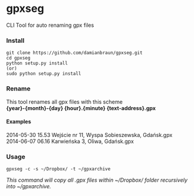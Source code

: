 gpxseg
======

CLI Tool for auto renaming gpx files

### Install

```
git clone https://github.com/damianbraun/gpxseg.git
cd gpxseg
python setup.py install
(or)
sudo python setup.py install
```

### Rename

This tool renames all gpx files with this scheme  
**{year}-{month}-{day} {hour}.{minute} {text-address}.gpx**

#### Examples

2014-05-30 15.53 Wejście nr 11, Wyspa Sobieszewska, Gdańsk.gpx  
2014-06-07 06.16 Karwieńska 3, Oliwa, Gdańsk.gpx

### Usage

```
gpxseg -c -s ~/Dropbox/ -t ~/gpxarchive
```
*This  command will copy all .gpx files within ~/Dropbox/ folder recursively into ~/gpxarchive.*
